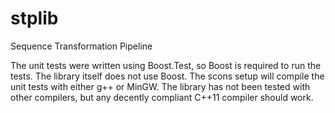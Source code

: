 stplib
===

Sequence Transformation Pipeline

The unit tests were written using Boost.Test, so Boost is required to run the tests. The library itself does not use Boost.
The scons setup will compile the unit tests with either g++ or MinGW. The library has not been tested with other compilers, but any decently compliant C++11 compiler should work.